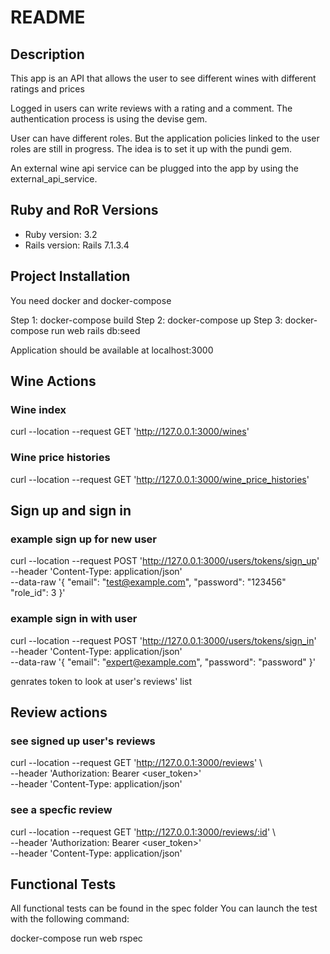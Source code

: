 # README

## Description
This app is an API that allows the user to see different wines with different ratings and prices 

Logged in users can write reviews with a rating and a comment. The authentication process is using the devise gem. 

User can have different roles. But the application policies linked to the user roles are still in progress. The idea is to set it up with the pundi gem. 

An external wine api service can be plugged into the app by using the external_api_service. 

## Ruby and RoR Versions
* Ruby version: 3.2
* Rails version: Rails 7.1.3.4

## Project Installation
You need docker and docker-compose 

Step 1: docker-compose build 
Step 2: docker-compose up 
Step 3: docker-compose run web rails db:seed

Application should be available at localhost:3000 

## Wine Actions
### Wine index
curl --location --request GET 'http://127.0.0.1:3000/wines' 

### Wine price histories 
curl --location --request GET 'http://127.0.0.1:3000/wine_price_histories' 

## Sign up and sign in
### example sign up for new user 

curl --location --request POST 'http://127.0.0.1:3000/users/tokens/sign_up' \
--header 'Content-Type: application/json' \
--data-raw '{
    "email": "test@example.com",
    "password": "123456"
    "role_id": 3
}'

### example sign in with user

curl --location --request POST 'http://127.0.0.1:3000/users/tokens/sign_in' \
--header 'Content-Type: application/json' \
--data-raw '{
    "email": "expert@example.com",
    "password": "password"
}'

genrates token to look at user's reviews' list

## Review actions

### see signed up user's reviews 

curl --location --request GET 'http://127.0.0.1:3000/reviews' \                               
--header 'Authorization: Bearer <user_token>' \
--header 'Content-Type: application/json'

### see a specfic review
curl --location --request GET 'http://127.0.0.1:3000/reviews/:id' \                               
--header 'Authorization: Bearer <user_token>' \
--header 'Content-Type: application/json'

## Functional Tests
All functional tests can be found in the spec folder 
You can launch the test with the following command:

docker-compose run web rspec 
